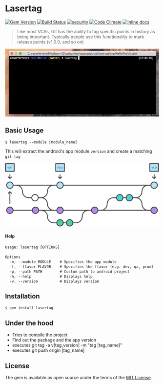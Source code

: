 # Lasertag
[![Gem Version](https://badge.fury.io/rb/lasertag.svg)](https://badge.fury.io/rb/lasertag) [![Build Status](https://travis-ci.org/cesarferreira/lasertag.svg?branch=master)](https://travis-ci.org/cesarferreira/lasertag)  [![security](https://hakiri.io/github/cesarferreira/lasertag/master.svg)](https://hakiri.io/github/cesarferreira/lasertag/master) [![Code Climate](https://codeclimate.com/github/cesarferreira/lasertag/badges/gpa.svg)](https://codeclimate.com/github/cesarferreira/lasertag) [![Inline docs](http://inch-ci.org/github/cesarferreira/lasertag.svg?branch=master)](http://inch-ci.org/github/cesarferreira/lasertag)

> Like most VCSs, Git has the ability to tag specific points in history as being important. Typically people use this functionality to mark release points (v1.0.0, and so on)

<!-- Match your CVS tags with your android versions with laser speed! -->

<p align="center">
<img src="https://raw.githubusercontent.com/cesarferreira/lasertag/master/extras/terminal.gif" />
</p>


## Basic Usage

    $ lasertag --module [module_name]

This will extract the android's app module `version` and create a matching `git tag`

<p align="center">
<img src="https://raw.githubusercontent.com/cesarferreira/lasertag/master/extras/gitflow.png" />
</p>

#### Help

    Usage: lasertag [OPTIONS]

    Options
      -m, --module MODULE    # Specifies the app module
      -f, --flavor FLAVOR    # Specifies the flavor (e.g. dev, qa, prod)
      -p, --path PATH        # Custom path to android project
      -h, --help             # Displays help
      -v, --version          # Displays version


## Installation

    $ gem install lasertag

## Under the hood

- Tries to compile the project
- Find out the package and the app version
- executes git tag -a v[tag_version] -m "tag [tag_name]"
- executes git push origin [tag_name]


## License

The gem is available as open source under the terms of the [MIT License](http://opensource.org/licenses/MIT).


